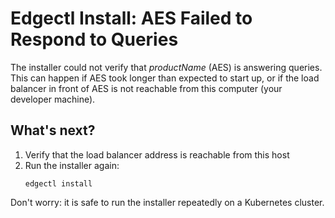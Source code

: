 # Edgectl Install: AES Failed to Respond to Queries
 
The installer could not verify that $productName$ (AES) is answering queries. This can happen if AES took longer than expected to start up, or if the load balancer in front of AES is not reachable from this computer (your developer machine).

## What's next?

1. Verify that the load balancer address is reachable from this host
2. Run the installer again:
   ```
   edgectl install
   ```

Don't worry: it is safe to run the installer repeatedly on a Kubernetes cluster.
